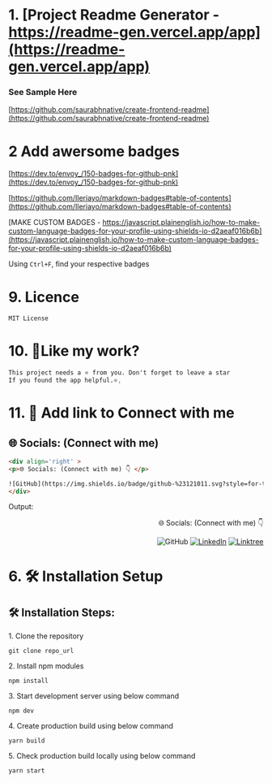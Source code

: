 # 1. [Project Readme Generator - https://readme-gen.vercel.app/app](https://readme-gen.vercel.app/app)

### See Sample Here
[https://github.com/saurabhnative/create-frontend-readme](https://github.com/saurabhnative/create-frontend-readme)

# 2 Add awersome badges

[https://dev.to/envoy_/150-badges-for-github-pnk](https://dev.to/envoy_/150-badges-for-github-pnk)

[https://github.com/Ileriayo/markdown-badges#table-of-contents](https://github.com/Ileriayo/markdown-badges#table-of-contents)

[MAKE CUSTOM BADGES - https://javascript.plainenglish.io/how-to-make-custom-language-badges-for-your-profile-using-shields-io-d2aeaf016b6b](https://javascript.plainenglish.io/how-to-make-custom-language-badges-for-your-profile-using-shields-io-d2aeaf016b6b)

Using `Ctrl+F`, find your respective badges

[]()

# 9. Licence

```css
MIT License
```

# 10. 💖Like my work?

```css
This project needs a ⭐️ from you. Don't forget to leave a star 
If you found the app helpful.⭐️,
```

# 11. 🔗 Add link to Connect with me 

## 🌐 Socials: (Connect with me)
```html
<div align='right' > 
<p>🌐 Socials: (Connect with me) 👇 </p>

![GitHub](https://img.shields.io/badge/github-%23121011.svg?style=for-the-badge&logo=github&logoColor=white&style='') [![LinkedIn](https://img.shields.io/badge/LinkedIn-%230077B5.svg?logo=linkedin&logoColor=white)](https://linkedin.com/in/krayush1109)
</div>
```
Output:
<div align='right' > 
<p>🌐 Socials: (Connect with me) 👇 </p>

![GitHub](https://img.shields.io/badge/github%20Profile-%23121011.svg?style=for-the-badge&logo=github&logoColor=white&style='') [![LinkedIn](https://img.shields.io/badge/LinkedIn-%230077B5.svg?logo=linkedin&logoColor=white)](https://linkedin.com/in/krayush1109) [![Linktree](https://img.shields.io/badge/linktree-39E09B?style=for-the-badge&logo=linktree&logoColor=white&style)](https://linktr.ee/krayush1109)
</div>

# 6. 🛠️ Installation Setup

<h2>🛠️ Installation Steps:</h2>

<p>1. Clone the repository</p>

```
git clone repo_url
```

<p>2. Install npm modules</p>

```
npm install
```

<p>3. Start development server using below command</p>

```
npm dev
```
<!-- **Note:** For running authentication using auth0 service create a `.env.local` file and add changes as per official article:-
<a href="https://auth0.com/docs/quickstart/webapp/nextjs/01-login#configure-the-sdk">Auth0 Next.js Quick Start</a> -->

<p>4. Create production build using below command</p>

```
yarn build
```

<p>5. Check production build locally using below command</p>

```
yarn start
```


